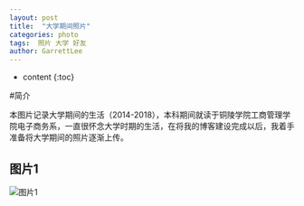 ```yaml
---
layout: post
title:  "大学期间照片"
categories: photo
tags:  照片 大学 好友
author: GarrettLee
---
```


* content
{:toc}

#简介

本图片记录大学期间的生活（2014-2018），本科期间就读于铜陵学院工商管理学院电子商务系，一直很怀念大学时期的生活，在将我的博客建设完成以后，我着手准备将大学期间的照片逐渐上传。

## 图片1
![图片1]('../photos/1.jpg')










